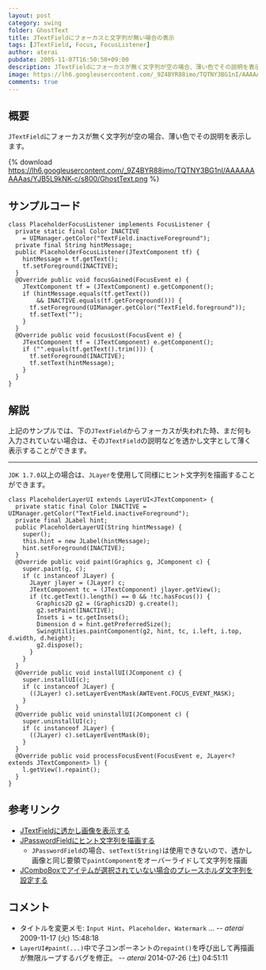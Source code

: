 ```yaml
---
layout: post
category: swing
folder: GhostText
title: JTextFieldにフォーカスと文字列が無い場合の表示
tags: [JTextField, Focus, FocusListener]
author: aterai
pubdate: 2005-11-07T16:50:50+09:00
description: JTextFieldにフォーカスが無く文字列が空の場合、薄い色でその説明を表示します。
image: https://lh6.googleusercontent.com/_9Z4BYR88imo/TQTNY3BG1nI/AAAAAAAAAas/YJB5L9kNK-c/s800/GhostText.png
comments: true
---
```

## 概要
`JTextField`にフォーカスが無く文字列が空の場合、薄い色でその説明を表示します。

{% download https://lh6.googleusercontent.com/_9Z4BYR88imo/TQTNY3BG1nI/AAAAAAAAAas/YJB5L9kNK-c/s800/GhostText.png %}

## サンプルコード
<pre class="prettyprint"><code>class PlaceholderFocusListener implements FocusListener {
  private static final Color INACTIVE
    = UIManager.getColor("TextField.inactiveForeground");
  private final String hintMessage;
  public PlaceholderFocusListener(JTextComponent tf) {
    hintMessage = tf.getText();
    tf.setForeground(INACTIVE);
  }
  @Override public void focusGained(FocusEvent e) {
    JTextComponent tf = (JTextComponent) e.getComponent();
    if (hintMessage.equals(tf.getText())
        &amp;&amp; INACTIVE.equals(tf.getForeground())) {
      tf.setForeground(UIManager.getColor("TextField.foreground"));
      tf.setText("");
    }
  }
  @Override public void focusLost(FocusEvent e) {
    JTextComponent tf = (JTextComponent) e.getComponent();
    if ("".equals(tf.getText().trim())) {
      tf.setForeground(INACTIVE);
      tf.setText(hintMessage);
    }
  }
}
</code></pre>

## 解説
上記のサンプルでは、下の`JTextField`からフォーカスが失われた時、まだ何も入力されていない場合は、その`JTextField`の説明などを透かし文字として薄く表示することができます。

- - - -
`JDK 1.7.0`以上の場合は、`JLayer`を使用して同様にヒント文字列を描画することができます。

<pre class="prettyprint"><code>class PlaceholderLayerUI extends LayerUI&lt;JTextComponent&gt; {
  private static final Color INACTIVE = UIManager.getColor("TextField.inactiveForeground");
  private final JLabel hint;
  public PlaceholderLayerUI(String hintMessage) {
    super();
    this.hint = new JLabel(hintMessage);
    hint.setForeground(INACTIVE);
  }
  @Override public void paint(Graphics g, JComponent c) {
    super.paint(g, c);
    if (c instanceof JLayer) {
      JLayer jlayer = (JLayer) c;
      JTextComponent tc = (JTextComponent) jlayer.getView();
      if (tc.getText().length() == 0 &amp;&amp; !tc.hasFocus()) {
        Graphics2D g2 = (Graphics2D) g.create();
        g2.setPaint(INACTIVE);
        Insets i = tc.getInsets();
        Dimension d = hint.getPreferredSize();
        SwingUtilities.paintComponent(g2, hint, tc, i.left, i.top, d.width, d.height);
        g2.dispose();
      }
    }
  }
  @Override public void installUI(JComponent c) {
    super.installUI(c);
    if (c instanceof JLayer) {
      ((JLayer) c).setLayerEventMask(AWTEvent.FOCUS_EVENT_MASK);
    }
  }
  @Override public void uninstallUI(JComponent c) {
    super.uninstallUI(c);
    if (c instanceof JLayer) {
      ((JLayer) c).setLayerEventMask(0);
    }
  }
  @Override public void processFocusEvent(FocusEvent e, JLayer&lt;? extends JTextComponent&gt; l) {
    l.getView().repaint();
  }
}
</code></pre>

## 参考リンク
- [JTextFieldに透かし画像を表示する](https://ateraimemo.com/Swing/WatermarkInTextField.html)
- [JPasswordFieldにヒント文字列を描画する](https://ateraimemo.com/Swing/InputHintPasswordField.html)
    - `JPasswordField`の場合、`setText(String)`は使用できないので、透かし画像と同じ要領で`paintComponent`をオーバーライドして文字列を描画
- [JComboBoxでアイテムが選択されていない場合のプレースホルダ文字列を設定する](https://ateraimemo.com/Swing/ComboBoxPlaceholder.html)

<!-- dummy comment line for breaking list -->

## コメント
- タイトルを変更メモ: `Input Hint`、`Placeholder`、`Watermark` ... -- *aterai* 2009-11-17 (火) 15:48:18
- `LayerUI#paint(...)`中で子コンポーネントの`repaint()`を呼び出して再描画が無限ループするバグを修正。 -- *aterai* 2014-07-26 (土) 04:51:11

<!-- dummy comment line for breaking list -->
